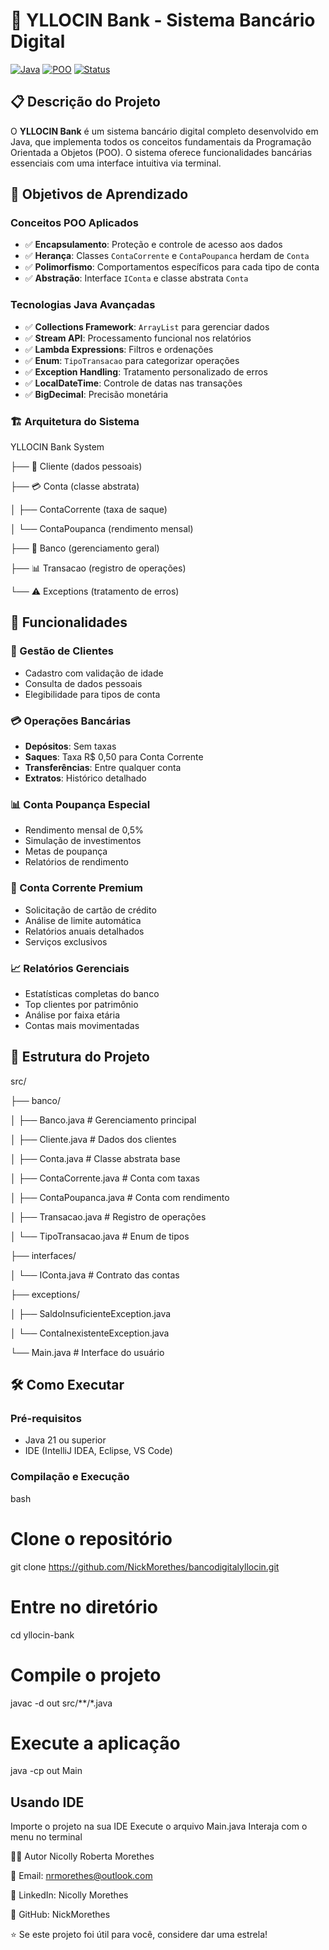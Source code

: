# 🏦 YLLOCIN Bank - Sistema Bancário Digital

[![Java](https://img.shields.io/badge/Java-21-orange.svg)](https://www.oracle.com/java/)
[![POO](https://img.shields.io/badge/Paradigma-Orientado%20a%20Objetos-blue.svg)]()
[![Status](https://img.shields.io/badge/Status-Concluído-green.svg)]()

## 📋 Descrição do Projeto

O **YLLOCIN Bank** é um sistema bancário digital completo desenvolvido em Java, que implementa todos os conceitos fundamentais da Programação Orientada a Objetos (POO). O sistema oferece funcionalidades bancárias essenciais com uma interface intuitiva via terminal.

## 🎯 Objetivos de Aprendizado

### Conceitos POO Aplicados
- ✅ **Encapsulamento**: Proteção e controle de acesso aos dados
- ✅ **Herança**: Classes `ContaCorrente` e `ContaPoupanca` herdam de `Conta`
- ✅ **Polimorfismo**: Comportamentos específicos para cada tipo de conta
- ✅ **Abstração**: Interface `IConta` e classe abstrata `Conta`

### Tecnologias Java Avançadas
- ✅ **Collections Framework**: `ArrayList` para gerenciar dados
- ✅ **Stream API**: Processamento funcional nos relatórios
- ✅ **Lambda Expressions**: Filtros e ordenações
- ✅ **Enum**: `TipoTransacao` para categorizar operações
- ✅ **Exception Handling**: Tratamento personalizado de erros
- ✅ **LocalDateTime**: Controle de datas nas transações
- ✅ **BigDecimal**: Precisão monetária

### 🏗️ Arquitetura do Sistema

YLLOCIN Bank System

├── 👤 Cliente (dados pessoais)

├── 💳 Conta (classe abstrata)

│   ├── ContaCorrente (taxa de saque)

│   └── ContaPoupanca (rendimento mensal)

├── 🏦 Banco (gerenciamento geral)

├── 📊 Transacao (registro de operações)

└── ⚠️ Exceptions (tratamento de erros)

## 🚀 Funcionalidades

### 👤 Gestão de Clientes
- Cadastro com validação de idade
- Consulta de dados pessoais
- Elegibilidade para tipos de conta

### 💳 Operações Bancárias
- **Depósitos**: Sem taxas
- **Saques**: Taxa R$ 0,50 para Conta Corrente
- **Transferências**: Entre qualquer conta
- **Extratos**: Histórico detalhado

### 📊 Conta Poupança Especial
- Rendimento mensal de 0,5%
- Simulação de investimentos
- Metas de poupança
- Relatórios de rendimento

### 💼 Conta Corrente Premium
- Solicitação de cartão de crédito
- Análise de limite automática
- Relatórios anuais detalhados
- Serviços exclusivos

### 📈 Relatórios Gerenciais
- Estatísticas completas do banco
- Top clientes por patrimônio
- Análise por faixa etária
- Contas mais movimentadas

## 📁 Estrutura do Projeto

src/

├── banco/

│   ├── Banco.java                 # Gerenciamento principal

│   ├── Cliente.java               # Dados dos clientes

│   ├── Conta.java                 # Classe abstrata base

│   ├── ContaCorrente.java         # Conta com taxas

│   ├── ContaPoupanca.java         # Conta com rendimento

│   ├── Transacao.java             # Registro de operações

│   └── TipoTransacao.java         # Enum de tipos

├── interfaces/

│   └── IConta.java                # Contrato das contas

├── exceptions/

│   ├── SaldoInsuficienteException.java

│   └── ContaInexistenteException.java

└── Main.java                      # Interface do usuário


## 🛠️ Como Executar

### Pré-requisitos
- Java 21 ou superior
- IDE (IntelliJ IDEA, Eclipse, VS Code)

### Compilação e Execução

bash

# Clone o repositório

git clone https://github.com/NickMorethes/bancodigitalyllocin.git

# Entre no diretório

cd yllocin-bank

# Compile o projeto

javac -d out src/**/*.java

# Execute a aplicação

java -cp out Main

## Usando IDE
Importe o projeto na sua IDE
Execute o arquivo Main.java
Interaja com o menu no terminal


👨‍💻 Autor
Nicolly Roberta Morethes

📧 Email: nrmorethes@outlook.com

💼 LinkedIn: Nicolly Morethes

🐙 GitHub: NickMorethes


⭐ Se este projeto foi útil para você, considere dar uma estrela!
